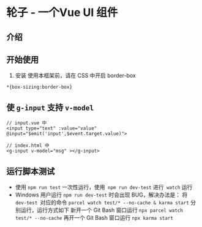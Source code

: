 # 轮子 - 一个Vue UI 组件

## 介绍

## 开始使用
1. 安装
使用本框架前，请在 CSS 中开启 border-box
```
*{box-sizing:border-box}
```
## 使 `g-input` 支持 `v-model`
```
// input.vue 中
<input type="text" :value="value"  @input="$emit('input',$event.target.value)">

// index.html 中
<g-input v-model="msg" ></g-input>
```



## 运行脚本测试
- 使用 `npm run test` 一次性运行，使用` npm run dev-test` 进行` watch` 运行
- Windows 用户运行 `npm run dev-test` 时会出现 BUG，解决办法是：
将 `dev-test `对应的命令 `parcel watch test/* --no-cache & karma start` 分别运行，运行方式如下
新开一个 Git Bash 窗口运行 `npx parcel watch test/* --no-cache`
再开一个 Git Bash 窗口运行 `npx karma start`